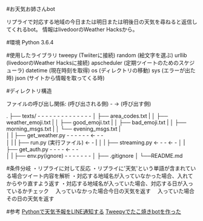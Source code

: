 #お天気お姉さんbot

リプライで対応する地域の今日または明日または明後日の天気を尋ねると返信してくれるbot。
情報はlivedoorのWeather Hacksから。

#環境
Python 3.6.4

#使用したライブラリ
tweepy (Twiiterに接続)
random (絵文字を選ぶ)
urllib (livedoorのWeather Hacksに接続)
apscheduler (定期ツイートのためのスケジューラ)
datetime (現在時刻を取得)
os (ディレクトリの移動)
sys (エラーが出た時)
json (サイトから情報を取ってくる時)

#ディレクトリ構造

ファイルの呼び出し関係: (呼び出される側) - -> (呼び出す側)

.
├── texts/   - - - - - - - - - - - - - -
│     ├── area_codes.txt               |
│     ├── weather_emoji.txt            |
│     ├── good_emoji.txt               |
│     ├── bad_emoji.txt                |
│     ├── morning_msgs.txt             | 
│     └── evening_msgs.txt             |    
│                                      |
├── get_weather.py  - - - - - -   <- - -                   
│                           |  |
├── run.py (実行ファイル) <- -   | 
│                              |
├── streaming.py  <- - -    <- -
│                      |                         
├── get_auth.py  - - - -   <- - -                
│                               |
├── env.py(ignore)  - - - - - - - 
│
├── .gitignore
│
└──README.md


#条件分岐
・リプライに対して反応
・リプライに'天気'という単語が含まれている場合ツイート内容を解析
・対応する地域名が入っていなかった場合、入れてからやり直すよう返す
・対応する地域名が入っていた場合、対応する日が入っているかチェック
　入っていなかった場合今日の天気を返す
　入っていた場合その日の天気を返す

#参考
[Pythonで天気予報をLINE通知する](https://qiita.com/kutsurogi194/items/6b9c8d37b2b83fc2ce87)
[Tweepyでたこ焼きbotを作った](https://moko-freedom.hatenablog.com/entry/2018/06/24/210112)

